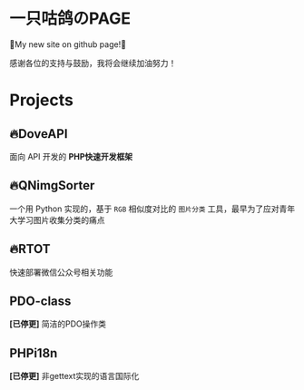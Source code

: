 # 一只咕鸽のPAGE

🎉My new site on github page!🎉

感谢各位的支持与鼓励，我将会继续加油努力！

# Projects

## 🔥DoveAPI

面向 API 开发的 **PHP快速开发框架**

## 🔥QNimgSorter

一个用 Python 实现的，基于 `RGB` 相似度对比的 `图片分类` 工具，最早为了应对青年大学习图片收集分类的痛点

## 🔥RTOT

快速部署微信公众号相关功能

## PDO-class

**[已停更]** 简洁的PDO操作类

## PHPi18n

**[已停更]** 非gettext实现的语言国际化